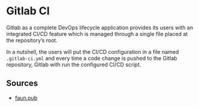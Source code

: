 # Gitlab CI

Gitlab as a complete DevOps lifecycle application provides its users with an integrated CI/CD feature which is managed through a single file placed at the repository’s root.

In a nutshell, the users will put the CI/CD configuration in a file named `.gitlab-ci.yml` and every time a code change is pushed to the Gitlab repository, Gitlab with run the configured CI/CD script.

## Sources

- [faun.pub](https://faun.pub/gitlab-ci-cd-crash-course-6e7bcf696940)
